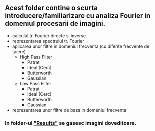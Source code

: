 ## Acest folder contine o scurta introducere/familiarizare cu analiza Fourier in domeniul procesarii de imagini.
  * calculul tr. Fourier directe si inverse
  * reprezentarea spectrului tr. Fourier
  * aplicarea unor filtre in domeniul frecventa (cu diferite frecvente de taiere)
    * High Pass Filter
      * Patrat
      * Ideal (Cerc)
      * Butterworth
      * Gaussian
    * Low Pass Filter
      * Patrat
      * Ideal (Cerc)
      * Butterworth
      * Gaussian
  * reprezentarea unor filtre de baza in domeniul frecventa
  
  
### In folder-ul <a target="_blank" href="https://github.com/StratulatStefan/Data-Transmission-using-EZW-Algorithms/tree/master/FrequencyDomain/Results">"Results"</a> se gasesc imagini doveditoare.
